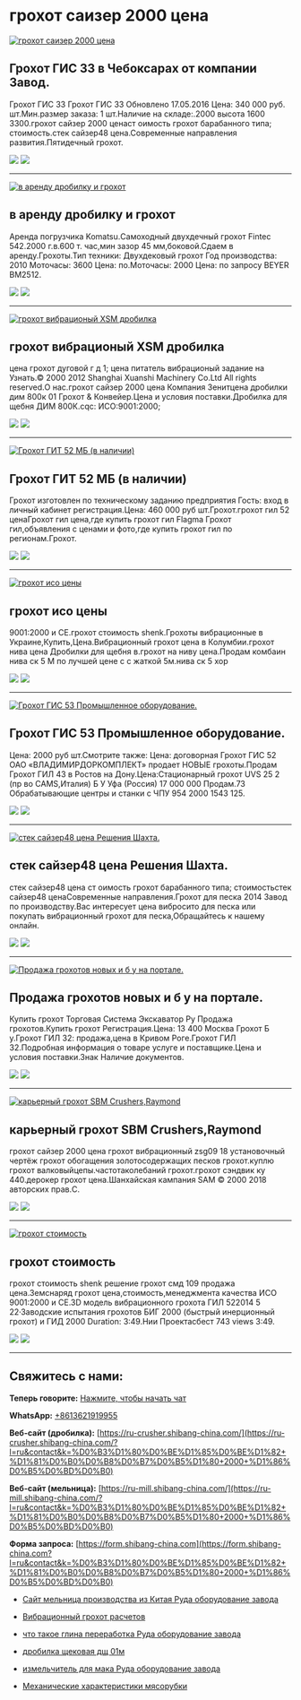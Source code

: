 # грохот саизер 2000 цена

<a href="https://swt.shibang-china.com/?l=ru&img&k=%D0%B3%D1%80%D0%BE%D1%85%D0%BE%D1%82+%D1%81%D0%B0%D0%B8%D0%B7%D0%B5%D1%80+2000+%D1%86%D0%B5%D0%BD%D0%B0" target="_blank">![грохот саизер 2000 цена](http://static.shibang-china.com/all-800x300/538.jpg)</a>

## Грохот ГИС 33 в Чебоксарах от компании Завод.
Грохот ГИС 33 Грохот ГИС 33 Обновлено 17.05.2016 Цена: 340 000 руб. шт.Мин.размер заказа: 1 шт.Наличие на складе:.2000 высота 1600 3300.грохот сайзер 2000 ценаст оимость грохот барабанного типа; стоимость.стек сайзер48 цена.Современные направления развития.Пятидечный грохот.


<a href="https://whatsapp.shibangsoft.com/WhatsApp.php" target="_blank" title="WhatsApp">![](http://static.shibang-china.com/icon/whatsapp.png)</a> <a href="https://swt.shibang-china.com/?l=ru&icon&k=%D0%B3%D1%80%D0%BE%D1%85%D0%BE%D1%82+%D1%81%D0%B0%D0%B8%D0%B7%D0%B5%D1%80+2000+%D1%86%D0%B5%D0%BD%D0%B0" target="_blank">![](http://static.shibang-china.com/icon/chat-ru.png)</a>

---

<a href="https://swt.shibang-china.com/?l=ru&img&k=%D0%B3%D1%80%D0%BE%D1%85%D0%BE%D1%82+%D1%81%D0%B0%D0%B8%D0%B7%D0%B5%D1%80+2000+%D1%86%D0%B5%D0%BD%D0%B0" target="_blank">![в аренду дробилку и грохот](http://static.shibang-china.com/all-800x300/48.jpg)</a>

## в аренду дробилку и грохот
Аренда погрузчика Komatsu.Самоходный двухдечный грохот Fintec 542.2000 г.в.600 т. час,мин зазор 45 мм,боковой.Сдаем в аренду.Грохоты.Тип техники: Двухдековый грохот Год производства: 2010 Моточасы: 3600 Цена: по.Моточасы: 2000 Цена: по запросу BEYER BM2512.


<a href="https://whatsapp.shibangsoft.com/WhatsApp.php" target="_blank" title="WhatsApp">![](http://static.shibang-china.com/icon/whatsapp.png)</a> <a href="https://swt.shibang-china.com/?l=ru&icon&k=%D0%B3%D1%80%D0%BE%D1%85%D0%BE%D1%82+%D1%81%D0%B0%D0%B8%D0%B7%D0%B5%D1%80+2000+%D1%86%D0%B5%D0%BD%D0%B0" target="_blank">![](http://static.shibang-china.com/icon/chat-ru.png)</a>

---

<a href="https://swt.shibang-china.com/?l=ru&img&k=%D0%B3%D1%80%D0%BE%D1%85%D0%BE%D1%82+%D1%81%D0%B0%D0%B8%D0%B7%D0%B5%D1%80+2000+%D1%86%D0%B5%D0%BD%D0%B0" target="_blank">![грохот вибрационый XSM дробилка](http://static.shibang-china.com/all-800x300/840.jpg)</a>

## грохот вибрационый XSM дробилка
цена грохот дуговой г д 1; цена питатель вибрационый задание на Узнать.© 2000 2012 Shanghai Xuanshi Machinery Co.Ltd All rights reserved.О нас.грохот сайзер 2000 цена Компания Зенитцена дробилки дим 800к 01 Грохот & Конвейер.Цена и условия поставки.Дробилка для щебня ДИМ 800К.cqc: ИСО:9001:2000;


<a href="https://whatsapp.shibangsoft.com/WhatsApp.php" target="_blank" title="WhatsApp">![](http://static.shibang-china.com/icon/whatsapp.png)</a> <a href="https://swt.shibang-china.com/?l=ru&icon&k=%D0%B3%D1%80%D0%BE%D1%85%D0%BE%D1%82+%D1%81%D0%B0%D0%B8%D0%B7%D0%B5%D1%80+2000+%D1%86%D0%B5%D0%BD%D0%B0" target="_blank">![](http://static.shibang-china.com/icon/chat-ru.png)</a>

---

<a href="https://swt.shibang-china.com/?l=ru&img&k=%D0%B3%D1%80%D0%BE%D1%85%D0%BE%D1%82+%D1%81%D0%B0%D0%B8%D0%B7%D0%B5%D1%80+2000+%D1%86%D0%B5%D0%BD%D0%B0" target="_blank">![Грохот ГИТ 52 МБ (в наличии)](http://static.shibang-china.com/all-800x300/976.jpg)</a>

## Грохот ГИТ 52 МБ (в наличии)
Грохот изготовлен по техническому заданию предприятия Гость: вход в личный кабинет регистрация.Цена: 460 000 руб шт.Грохот.грохот гил 52 ценаГрохот гил цена,где купить грохот гил Flagma Грохот гил,объявления с ценами и фото,где купить грохот гил по регионам.Грохот.


<a href="https://whatsapp.shibangsoft.com/WhatsApp.php" target="_blank" title="WhatsApp">![](http://static.shibang-china.com/icon/whatsapp.png)</a> <a href="https://swt.shibang-china.com/?l=ru&icon&k=%D0%B3%D1%80%D0%BE%D1%85%D0%BE%D1%82+%D1%81%D0%B0%D0%B8%D0%B7%D0%B5%D1%80+2000+%D1%86%D0%B5%D0%BD%D0%B0" target="_blank">![](http://static.shibang-china.com/icon/chat-ru.png)</a>

---

<a href="https://swt.shibang-china.com/?l=ru&img&k=%D0%B3%D1%80%D0%BE%D1%85%D0%BE%D1%82+%D1%81%D0%B0%D0%B8%D0%B7%D0%B5%D1%80+2000+%D1%86%D0%B5%D0%BD%D0%B0" target="_blank">![грохот исо цены](http://static.shibang-china.com/all-800x300/271.jpg)</a>

## грохот исо цены
9001:2000 и CE.грохот стоимость shenk.Грохоты вибрационные в Украине,Купить,Цена.Вибрационный грохот цена в Колумбии.грохот нива цена Дробилки для щебня в.грохот на ниву цена.Продам комбаин нива ск 5 М по лучшей цене c с жаткой 5м.нива ск 5 хор


<a href="https://whatsapp.shibangsoft.com/WhatsApp.php" target="_blank" title="WhatsApp">![](http://static.shibang-china.com/icon/whatsapp.png)</a> <a href="https://swt.shibang-china.com/?l=ru&icon&k=%D0%B3%D1%80%D0%BE%D1%85%D0%BE%D1%82+%D1%81%D0%B0%D0%B8%D0%B7%D0%B5%D1%80+2000+%D1%86%D0%B5%D0%BD%D0%B0" target="_blank">![](http://static.shibang-china.com/icon/chat-ru.png)</a>

---

<a href="https://swt.shibang-china.com/?l=ru&img&k=%D0%B3%D1%80%D0%BE%D1%85%D0%BE%D1%82+%D1%81%D0%B0%D0%B8%D0%B7%D0%B5%D1%80+2000+%D1%86%D0%B5%D0%BD%D0%B0" target="_blank">![Грохот ГИС 53 Промышленное оборудование.](http://static.shibang-china.com/all-800x300/53.jpg)</a>

## Грохот ГИС 53 Промышленное оборудование.
Цена: 2000 руб шт.Смотрите также: Цена: договорная Грохот ГИС 52 ОАО «ВЛАДИМИРДОРКОМПЛЕКТ» продает НОВЫЕ грохоты.Продам Грохот ГИЛ 43 в Ростов на Дону.Цена:Стационарный грохот UVS 25 2 (пр во CAMS,Италия) Б У Уфа (Россия) 17 000 000 Продам.73 Обрабатывающие центры и станки с ЧПУ 954 2000 1543 125.


<a href="https://whatsapp.shibangsoft.com/WhatsApp.php" target="_blank" title="WhatsApp">![](http://static.shibang-china.com/icon/whatsapp.png)</a> <a href="https://swt.shibang-china.com/?l=ru&icon&k=%D0%B3%D1%80%D0%BE%D1%85%D0%BE%D1%82+%D1%81%D0%B0%D0%B8%D0%B7%D0%B5%D1%80+2000+%D1%86%D0%B5%D0%BD%D0%B0" target="_blank">![](http://static.shibang-china.com/icon/chat-ru.png)</a>

---

<a href="https://swt.shibang-china.com/?l=ru&img&k=%D0%B3%D1%80%D0%BE%D1%85%D0%BE%D1%82+%D1%81%D0%B0%D0%B8%D0%B7%D0%B5%D1%80+2000+%D1%86%D0%B5%D0%BD%D0%B0" target="_blank">![стек сайзер48 цена Решения Шахта.](http://static.shibang-china.com/all-800x300/302.jpg)</a>

## стек сайзер48 цена Решения Шахта.
стек сайзер48 цена ст оимость грохот барабанного типа; стоимостьстек сайзер48 ценаСовременные направления.Грохот для песка 2014 Завод по производству.Вас интересует цена вибросито для песка или покупать вибрационный грохот для песка,Обращайтесь к нашему онлайн.


<a href="https://whatsapp.shibangsoft.com/WhatsApp.php" target="_blank" title="WhatsApp">![](http://static.shibang-china.com/icon/whatsapp.png)</a> <a href="https://swt.shibang-china.com/?l=ru&icon&k=%D0%B3%D1%80%D0%BE%D1%85%D0%BE%D1%82+%D1%81%D0%B0%D0%B8%D0%B7%D0%B5%D1%80+2000+%D1%86%D0%B5%D0%BD%D0%B0" target="_blank">![](http://static.shibang-china.com/icon/chat-ru.png)</a>

---

<a href="https://swt.shibang-china.com/?l=ru&img&k=%D0%B3%D1%80%D0%BE%D1%85%D0%BE%D1%82+%D1%81%D0%B0%D0%B8%D0%B7%D0%B5%D1%80+2000+%D1%86%D0%B5%D0%BD%D0%B0" target="_blank">![Продажа грохотов новых и б у на портале.](http://static.shibang-china.com/all-800x300/678.jpg)</a>

## Продажа грохотов новых и б у на портале.
Купить грохот Торговая Система Экскаватор Ру Продажа грохотов.Купить грохот Регистрация.Цена: 13 400 Москва Грохот Б у.Грохот ГИЛ 32: продажа,цена в Кривом Роге.Грохот ГИЛ 32.Подробная информация о товаре услуге и поставщике.Цена и условия поставки.Знак Наличие документов.


<a href="https://whatsapp.shibangsoft.com/WhatsApp.php" target="_blank" title="WhatsApp">![](http://static.shibang-china.com/icon/whatsapp.png)</a> <a href="https://swt.shibang-china.com/?l=ru&icon&k=%D0%B3%D1%80%D0%BE%D1%85%D0%BE%D1%82+%D1%81%D0%B0%D0%B8%D0%B7%D0%B5%D1%80+2000+%D1%86%D0%B5%D0%BD%D0%B0" target="_blank">![](http://static.shibang-china.com/icon/chat-ru.png)</a>

---

<a href="https://swt.shibang-china.com/?l=ru&img&k=%D0%B3%D1%80%D0%BE%D1%85%D0%BE%D1%82+%D1%81%D0%B0%D0%B8%D0%B7%D0%B5%D1%80+2000+%D1%86%D0%B5%D0%BD%D0%B0" target="_blank">![карьерный грохот SBM Crushers,Raymond](http://static.shibang-china.com/all-800x300/646.jpg)</a>

## карьерный грохот SBM Crushers,Raymond
грохот сайзер 2000 цена грохот вибрационный zsg09 18 установочный чертёж грохот обогащения золотосодержащих песков грохот.куплю грохот валковыйцепы.частотаколебаний грохот.грохот сэндвик ку 440.дерокер грохот цена.Шанхайская кампания SAM © 2000 2018 авторских прав.C.


<a href="https://whatsapp.shibangsoft.com/WhatsApp.php" target="_blank" title="WhatsApp">![](http://static.shibang-china.com/icon/whatsapp.png)</a> <a href="https://swt.shibang-china.com/?l=ru&icon&k=%D0%B3%D1%80%D0%BE%D1%85%D0%BE%D1%82+%D1%81%D0%B0%D0%B8%D0%B7%D0%B5%D1%80+2000+%D1%86%D0%B5%D0%BD%D0%B0" target="_blank">![](http://static.shibang-china.com/icon/chat-ru.png)</a>

---

<a href="https://swt.shibang-china.com/?l=ru&img&k=%D0%B3%D1%80%D0%BE%D1%85%D0%BE%D1%82+%D1%81%D0%B0%D0%B8%D0%B7%D0%B5%D1%80+2000+%D1%86%D0%B5%D0%BD%D0%B0" target="_blank">![грохот стоимость](http://static.shibang-china.com/all-800x300/487.jpg)</a>

## грохот стоимость
грохот стоимость shenk решение грохот смд 109 продажа цена.Земснаряд грохот цена,стоимость,менеджмента качества ИСО 9001:2000 и CE.3D модель вибрационного грохота ГИЛ 522014 5 22·Заводские испытания грохотов БИГ 2000 (быстрый инерционный грохот) и ГИД 2000 Duration: 3:49.Нии Проектасбест 743 views 3:49.


<a href="https://whatsapp.shibangsoft.com/WhatsApp.php" target="_blank" title="WhatsApp">![](http://static.shibang-china.com/icon/whatsapp.png)</a> <a href="https://swt.shibang-china.com/?l=ru&icon&k=%D0%B3%D1%80%D0%BE%D1%85%D0%BE%D1%82+%D1%81%D0%B0%D0%B8%D0%B7%D0%B5%D1%80+2000+%D1%86%D0%B5%D0%BD%D0%B0" target="_blank">![](http://static.shibang-china.com/icon/chat-ru.png)</a>

---
## Свяжитесь с нами:

**Теперь говорите:** [Нажмите, чтобы начать чат](https://swt.shibang-china.com?l=ru&contact&k=%D0%B3%D1%80%D0%BE%D1%85%D0%BE%D1%82+%D1%81%D0%B0%D0%B8%D0%B7%D0%B5%D1%80+2000+%D1%86%D0%B5%D0%BD%D0%B0)

**WhatsApp:**  [+8613621919955](https://whatsapp.shibangsoft.com/WhatsApp.php)

**Веб-сайт (дробилка):** [https://ru-crusher.shibang-china.com/](https://ru-crusher.shibang-china.com/?l=ru&contact&k=%D0%B3%D1%80%D0%BE%D1%85%D0%BE%D1%82+%D1%81%D0%B0%D0%B8%D0%B7%D0%B5%D1%80+2000+%D1%86%D0%B5%D0%BD%D0%B0)

**Веб-сайт (мельница):** [https://ru-mill.shibang-china.com/](https://ru-mill.shibang-china.com/?l=ru&contact&k=%D0%B3%D1%80%D0%BE%D1%85%D0%BE%D1%82+%D1%81%D0%B0%D0%B8%D0%B7%D0%B5%D1%80+2000+%D1%86%D0%B5%D0%BD%D0%B0)

**Форма запроса:** [https://form.shibang-china.com](https://form.shibang-china.com?l=ru&contact&k=%D0%B3%D1%80%D0%BE%D1%85%D0%BE%D1%82+%D1%81%D0%B0%D0%B8%D0%B7%D0%B5%D1%80+2000+%D1%86%D0%B5%D0%BD%D0%B0)

* [Сайт мельница производства из Китая Руда оборудование завода](../96/%D0%A1%D0%B0%D0%B9%D1%82%20%D0%BC%D0%B5%D0%BB%D1%8C%D0%BD%D0%B8%D1%86%D0%B0%20%D0%BF%D1%80%D0%BE%D0%B8%D0%B7%D0%B2%D0%BE%D0%B4%D1%81%D1%82%D0%B2%D0%B0%20%D0%B8%D0%B7%20%D0%9A%D0%B8%D1%82%D0%B0%D1%8F%20%D0%A0%D1%83%D0%B4%D0%B0%20%D0%BE%D0%B1%D0%BE%D1%80%D1%83%D0%B4%D0%BE%D0%B2%D0%B0%D0%BD%D0%B8%D0%B5%20%D0%B7%D0%B0%D0%B2%D0%BE%D0%B4%D0%B0.md)

* [Вибрационный грохот расчетов](../104/%D0%92%D0%B8%D0%B1%D1%80%D0%B0%D1%86%D0%B8%D0%BE%D0%BD%D0%BD%D1%8B%D0%B9%20%D0%B3%D1%80%D0%BE%D1%85%D0%BE%D1%82%20%D1%80%D0%B0%D1%81%D1%87%D0%B5%D1%82%D0%BE%D0%B2.md)

* [что такое глина переработка Руда оборудование завода](../101/%D1%87%D1%82%D0%BE%20%D1%82%D0%B0%D0%BA%D0%BE%D0%B5%20%D0%B3%D0%BB%D0%B8%D0%BD%D0%B0%20%D0%BF%D0%B5%D1%80%D0%B5%D1%80%D0%B0%D0%B1%D0%BE%D1%82%D0%BA%D0%B0%20%D0%A0%D1%83%D0%B4%D0%B0%20%D0%BE%D0%B1%D0%BE%D1%80%D1%83%D0%B4%D0%BE%D0%B2%D0%B0%D0%BD%D0%B8%D0%B5%20%D0%B7%D0%B0%D0%B2%D0%BE%D0%B4%D0%B0.md)

* [дробилка щековая дщ 01м](../105/%D0%B4%D1%80%D0%BE%D0%B1%D0%B8%D0%BB%D0%BA%D0%B0%20%D1%89%D0%B5%D0%BA%D0%BE%D0%B2%D0%B0%D1%8F%20%D0%B4%D1%89%2001%D0%BC.md)

* [измельчитель для мака Руда оборудование завода](../96/%D0%B8%D0%B7%D0%BC%D0%B5%D0%BB%D1%8C%D1%87%D0%B8%D1%82%D0%B5%D0%BB%D1%8C%20%D0%B4%D0%BB%D1%8F%20%D0%BC%D0%B0%D0%BA%D0%B0%20%D0%A0%D1%83%D0%B4%D0%B0%20%D0%BE%D0%B1%D0%BE%D1%80%D1%83%D0%B4%D0%BE%D0%B2%D0%B0%D0%BD%D0%B8%D0%B5%20%D0%B7%D0%B0%D0%B2%D0%BE%D0%B4%D0%B0.md)

* [Механические характеристики мясорубки](../103/%D0%9C%D0%B5%D1%85%D0%B0%D0%BD%D0%B8%D1%87%D0%B5%D1%81%D0%BA%D0%B8%D0%B5%20%D1%85%D0%B0%D1%80%D0%B0%D0%BA%D1%82%D0%B5%D1%80%D0%B8%D1%81%D1%82%D0%B8%D0%BA%D0%B8%20%D0%BC%D1%8F%D1%81%D0%BE%D1%80%D1%83%D0%B1%D0%BA%D0%B8.md)